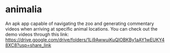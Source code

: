 # animalia
An apk app capable of navigating the zoo and generating commentary videos when arriving at specific animal locations.
You can check out the demo videos through this link:
https://drive.google.com/drive/folders/1Lj9AwwuiKuQIOBKBy1aAY1wEUKY48XC8?usp=share_link
